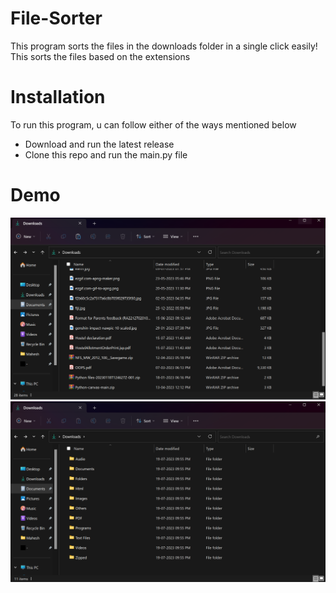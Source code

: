 # File-Sorter
This program sorts the files in the downloads folder in a single click easily! This sorts the files based on the extensions
# Installation
To run this program, u can follow either of the ways mentioned below
 - Download and run the latest release
 - Clone this repo and run the main.py file
# Demo 
![demo1](./ss1.png)
![demo2](./ss2.png)

